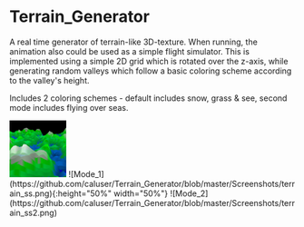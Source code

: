 # Terrain_Generator
A real time generator of terrain-like 3D-texture.
When running, the animation also could be used as a simple flight simulator.
This is implemented using a simple 2D grid which is rotated over the z-axis, while generating random valleys which follow a basic coloring scheme according to the valley's height.

Includes 2 coloring schemes - default includes snow, grass & see, second mode includes flying over seas.

<img src="https://github.com/caluser/Terrain_Generator/blob/master/Screenshots/terrain_ss.png" width="100" height="100">
![Mode_1](https://github.com/caluser/Terrain_Generator/blob/master/Screenshots/terrain_ss.png){:height="50%" width="50%"}
![Mode_2](https://github.com/caluser/Terrain_Generator/blob/master/Screenshots/terrain_ss2.png)
